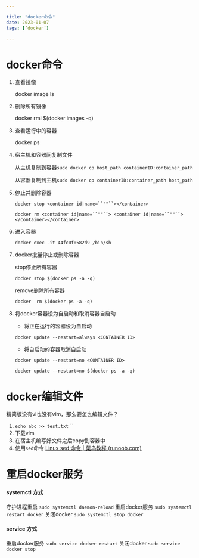 ```yaml
---

title: "docker命令"
date: 2023-01-07
tags: [‘docker’]

---
```


# docker命令

1. 查看镜像

   docker image ls

2. 删除所有镜像

   docker rmi $(docker images -q)

3. 查看运行中的容器

   docker ps

4. 宿主机和容器间复制文件

   从主机复制到容器`sudo docker cp host_path containerID:container_path`

   从容器复制到主机`sudo docker cp containerID:container_path host_path`

5. 停止并删除容器

   `docker stop <container id|name=``""``></container>`

   `docker rm <container id|name=``""``> <container id|name=``""``></container></container>`

6. 进入容器

   `docker exec -it 44fc0f0582d9 /bin/sh`

7. docker批量停止或删除容器

   stop停止所有容器 

   `docker stop $(docker ps -a -q)`

   remove删除所有容器

   `docker  rm $(docker ps -a -q)` 

8. 将docker容器设为自启动和取消容器自启动

   - 将正在运行的容器设为自启动

   `docker update --restart=always <CONTAINER ID>`

   - 将自启动的容器取消自启动

   `docker update --restart=no <CONTAINER ID>`

   `docker update --restart=no $(docker ps -a -q)`

# docker编辑文件

精简版没有vi也没有vim，那么要怎么编辑文件？

1. `echo abc >> test.txt` ``
2. 下载vim
3. 在宿主机编写好文件之后copy到容器中
4. 使用`sed`命令  [Linux sed 命令 | 菜鸟教程 (runoob.com)](https://www.runoob.com/linux/linux-comm-sed.html) 





# 重启docker服务

#### systemctl 方式

守护进程重启
 `sudo systemctl daemon-reload`
 重启docker服务
 `sudo systemctl restart docker`
 关闭docker
 `sudo systemctl stop docker`

#### service 方式

重启docker服务
 `sudo service docker restart`
 关闭docker
 `sudo service docker stop` 

